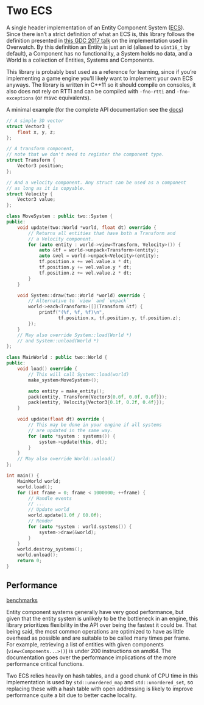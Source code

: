# Two ECS

A single header implementation of an Entity Component System ([ECS](https://en.wikipedia.org/wiki/Entity_component_system)). Since there isn’t a strict definition of what an ECS is, this library follows the definition presented in [this GDC 2017 talk](https://www.youtube.com/watch?v=W3aieHjyNvw&t=638s) on the implementation used in Overwatch. By this definition an Entity is just an id (aliased to `uint16_t` by default), a Component has no functionality, a System holds no data, and a World is a collection of Entities, Systems and Components.

This library is probably best used as a reference for learning, since if you’re implementing a game engine you’ll likely want to implement your own ECS anyways. The library is written in C++11 so it should compile on consoles, it also does not rely on RTTI and can be compiled with `-fno-rtti` and `-fno-exceptions` (or msvc equivalents).

A minimal example (for the complete API documentation see the [docs](./docs/README.md))

```cpp
// A simple 3D vector
struct Vector3 {
    float x, y, z;
};

// A transform component,
// note that we don't need to register the component type.
struct Transform {
    Vector3 position;
};

// And a velocity component. Any struct can be used as a component
// as long as it is copyable.
struct Velocity {
    Vector3 value;
};

class MoveSystem : public two::System {
public:
    void update(two::World *world, float dt) override {
        // Returns all entities that have both a Transform and
        // a Velocity component.
        for (auto entity : world->view<Transform, Velocity>()) {
            auto &tf = world->unpack<Transform>(entity);
            auto &vel = world->unpack<Velocity>(entity);
            tf.position.x += vel.value.x * dt;
            tf.position.y += vel.value.y * dt;
            tf.position.z += vel.value.z * dt;
        }
    }

    void System::draw(two::World *world) override {
        // Alternative to `view` and `unpack`
        world->each<Transform>([](Transform &tf) {
            printf("(%f, %f, %f)\n",
                   tf.position.x, tf.position.y, tf.position.z);
        });
    }
    // May also override System::load(World *)
    // and System::unload(World *)
};

class MainWorld : public two::World {
public:
    void load() override {
        // This will call System::load(world)
        make_system<MoveSystem>();

        auto entity = make_entity();
        pack(entity, Transform{Vector3{0.0f, 0.0f, 0.0f}});
        pack(entity, Velocity{Vector3{0.1f, 0.2f, 0.4f}});
    }

    void update(float dt) override {
        // This may be done in your engine if all systems
        // are updated in the same way.
        for (auto *system : systems()) {
            system->update(this, dt);
        }
    }
    // May also override World::unload()
};

int main() {
    MainWorld world;
    world.load();
    for (int frame = 0; frame < 1000000; ++frame) {
        // Handle events
        // ...
        // Update world
        world.update(1.0f / 60.0f);
        // Render
        for (auto *system : world.systems()) {
            system->draw(&world);
        }
    }
    world.destroy_systems();
    world.unload();
    return 0;
}
```

## Performance

[benchmarks](./docs/benchmarks.md)

Entity component systems generally have very good performance, but given that the entity system is unlikely to be the bottleneck in an engine, this library prioritizes flexibility in the API over being the fastest it could be. That being said, the most common operations are optimized to have as little overhead as possible and are suitable to be called many times per frame. For example, retrieving a list of entities with given components (`view<Components...>()`) is under 200 instructions on amd64. The documentation goes over the performance implications of the more performance critical functions.

Two ECS relies heavily on hash tables, and a good chunk of CPU time in this implementation is used by `std::unordered_map` and `std::unordered_set`, so replacing these with a hash table with open addressing is likely to improve performance quite a bit due to better cache locality.

